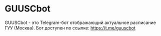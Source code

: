 # GUUSCbot
GUUSCbot - это Telegram-бот отображающий актуальное расписание ГУУ (Москва).
Бот доступен по ссылке: https://t.me/guuscbot
